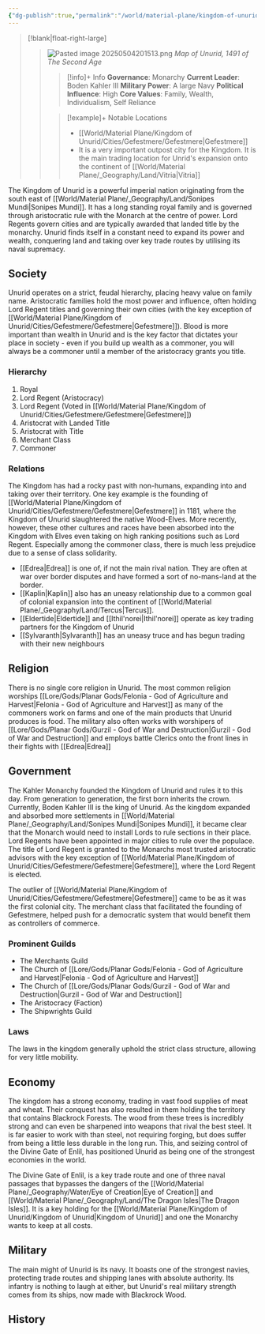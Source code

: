 ```yaml
---
{"dg-publish":true,"permalink":"/world/material-plane/kingdom-of-unurid/kingdom-of-unurid/","tags":["Nation"]}
---
```


>[!blank|float-right-large]
>>
>>![Pasted image 20250504201513.png](/img/user/z_Assets/Pasted%20image%2020250504201513.png)
>>*Map of Unurid, 1491 of The Second Age*
>>>[!info]+ Info
>>>**Governance**: Monarchy
>>>**Current Leader**: Boden Kahler III
>>>**Military Power**: A large Navy
>>>**Political Influence**: High
>>>**Core Values**: Family, Wealth, Individualism, Self Reliance 
>>
>>>[!example]+ Notable Locations
>>>- [[World/Material Plane/Kingdom of Unurid/Cities/Gefestmere/Gefestmere\|Gefestmere]]
>>>	- It is a very important outpost city for the Kingdom. It is the main trading location for Unrid's expansion onto the continent of [[World/Material Plane/_Geography/Land/Vitria\|Vitria]]


The Kingdom of Unurid is a powerful imperial nation originating from the south east of [[World/Material Plane/_Geography/Land/Sonipes Mundi\|Sonipes Mundi]]. It has a long standing royal family and is governed through aristocratic rule with the Monarch at the centre of power. Lord Regents govern cities and are typically awarded that landed title by the monarchy. Unurid finds itself in a constant need to expand its power and wealth, conquering land and taking over key trade routes by utilising its naval supremacy.

## Society
Unurid operates on a strict, feudal hierarchy, placing heavy value on family name. Aristocratic families hold the most power and influence, often holding Lord Regent titles and governing their own cities (with the key exception of [[World/Material Plane/Kingdom of Unurid/Cities/Gefestmere/Gefestmere\|Gefestmere]]). Blood is more important than wealth in Unurid and is the key factor that dictates your place in society - even if you build up wealth as a commoner, you will always be a commoner until a member of the aristocracy grants you title.

### Hierarchy
1. Royal
2. Lord Regent (Aristocracy)
3. Lord Regent (Voted in [[World/Material Plane/Kingdom of Unurid/Cities/Gefestmere/Gefestmere\|Gefestmere]])
4. Aristocrat with Landed Title
5. Aristocrat with Title
6. Merchant Class
7. Commoner

### Relations
The Kingdom has had a rocky past with non-humans, expanding into and taking over their territory. One key example is the founding of [[World/Material Plane/Kingdom of Unurid/Cities/Gefestmere/Gefestmere\|Gefestmere]] in 1181, where the Kingdom of Unurid slaughtered the native Wood-Elves. More recently, however, these other cultures and races have been absorbed into the Kingdom with Elves even taking on high ranking positions such as Lord Regent. Especially among the commoner class, there is much less prejudice due to a sense of class solidarity.

- [[Edrea\|Edrea]] is one of, if not the main rival nation. They are often at war over border disputes and have formed a sort of no-mans-land at the border. 
- [[Kaplin\|Kaplin]] also has an uneasy relationship due to a common goal of colonial expansion into the continent of [[World/Material Plane/_Geography/Land/Tercus\|Tercus]].
- [[Eldertide\|Eldertide]] and [[Ithil'norei\|Ithil'norei]] operate as key trading partners for the Kingdom of Unurid
- [[Sylvaranth\|Sylvaranth]] has an uneasy truce and has begun trading with their new neighbours

## Religion
There is no single core religion in Unurid. The most common religion worships [[Lore/Gods/Planar Gods/Felonia - God of Agriculture and Harvest\|Felonia - God of Agriculture and Harvest]] as many of the commoners work on farms and one of the main products that Unurid produces is food. The military also often works with worshipers of [[Lore/Gods/Planar Gods/Gurzil - God of War and Destruction\|Gurzil - God of War and Destruction]] and employs battle Clerics onto the front lines in their fights with [[Edrea\|Edrea]]

## Government
The Kahler Monarchy founded the Kingdom of Unurid and rules it to this day. From generation to generation, the first born inherits the crown. Currently, Boden Kahler III is the king of Unurid. As the kingdom expanded and absorbed more settlements in [[World/Material Plane/_Geography/Land/Sonipes Mundi\|Sonipes Mundi]], it became clear that the Monarch would need to install Lords to rule sections in their place. Lord Regents have been appointed in major cities to rule over the populace. The title of Lord Regent is granted to the Monarchs most trusted aristocratic advisors with the key exception of [[World/Material Plane/Kingdom of Unurid/Cities/Gefestmere/Gefestmere\|Gefestmere]], where the Lord Regent is elected.

The outlier of [[World/Material Plane/Kingdom of Unurid/Cities/Gefestmere/Gefestmere\|Gefestmere]] came to be as it was the first colonial city. The merchant class that facilitated the founding of Gefestmere, helped push for a democratic system that would benefit them as controllers of commerce.

### Prominent Guilds
- The Merchants Guild
- The Church of [[Lore/Gods/Planar Gods/Felonia - God of Agriculture and Harvest\|Felonia - God of Agriculture and Harvest]]
- The Church of [[Lore/Gods/Planar Gods/Gurzil - God of War and Destruction\|Gurzil - God of War and Destruction]]
- The Aristocracy (Faction)
- The Shipwrights Guild
### Laws
The laws in the kingdom generally uphold the strict class structure, allowing for very little mobility. 

## Economy
The kingdom has a strong economy, trading in vast food supplies of meat and wheat. Their conquest has also resulted in them holding the territory that contains Blackrock Forests. The wood from these trees is incredibly strong and can even be sharpened into weapons that rival the best steel. It is far easier to work with than steel, not requiring forging, but does suffer from being a little less durable in the long run. This, and seizing control of the Divine Gate of Enlil, has positioned Unurid as being one of the strongest economies in the world.

The Divine Gate of Enlil, is a key trade route and one of three naval passages that bypasses the dangers of the [[World/Material Plane/_Geography/Water/Eye of Creation\|Eye of Creation]] and [[World/Material Plane/_Geography/Land/The Dragon Isles\|The Dragon Isles]]. It is a key holding for the [[World/Material Plane/Kingdom of Unurid/Kingdom of Unurid\|Kingdom of Unurid]] and one the Monarchy wants to keep at all costs.

## Military
The main might of Unurid is its navy. It boasts one of the strongest navies, protecting trade routes and shipping lanes with absolute authority. Its infantry is nothing to laugh at either, but Unurid's real military strength comes from its ships, now made with Blackrock Wood. 

## History


